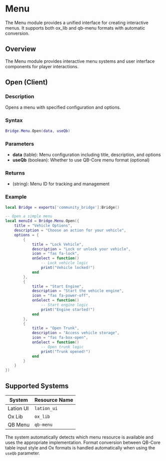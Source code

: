 # <i class="fas fa-list"></i> Menu

<!--META
nav: true
toc: true
description: The Menu module provides a unified interface for creating interactive menus. It supports both ox_lib and qb-menu formats with automatic conversion.
-->

The Menu module provides a unified interface for creating interactive menus. It supports both ox_lib and qb-menu formats with automatic conversion.

## Overview

The Menu module provides interactive menu systems and user interface components for player interactions.

## Open (Client)

### Description
Opens a menu with specified configuration and options.

### Syntax
```lua
Bridge.Menu.Open(data, useQb)
```

### Parameters
- **data** (table): Menu configuration including title, description, and options
- **useQb** (boolean): Whether to use QB-Core menu format (optional)

### Returns
- (string): Menu ID for tracking and management

### Example
```lua
local Bridge = exports['community_bridge']:Bridge()

-- Open a simple menu
local menuId = Bridge.Menu.Open({
    title = "Vehicle Options",
    description = "Choose an action for your vehicle",
    options = {
        {
            title = "Lock Vehicle",
            description = "Lock or unlock your vehicle",
            icon = "fas fa-lock",
            onSelect = function()
                -- Lock vehicle logic
                print("Vehicle locked!")
            end
        },
        {
            title = "Start Engine",
            description = "Start the vehicle engine",
            icon = "fas fa-power-off",
            onSelect = function()
                -- Start engine logic
                print("Engine started!")
            end
        },
        {
            title = "Open Trunk",
            description = "Access vehicle storage",
            icon = "fas fa-box-open",
            onSelect = function()
                -- Open trunk logic
                print("Trunk opened!")
            end
        }
    }
})
```

## Supported Systems

| System | Resource Name |
|--------|---------------|
| Lation UI | `lation_ui` |
| Ox Lib | `ox_lib` |
| QB Menu | `qb-menu` |

The system automatically detects which menu resource is available and uses the appropriate implementation. Format conversion between QB-Core table input style and Ox formats is handled automatically when using the `useQb` parameter.